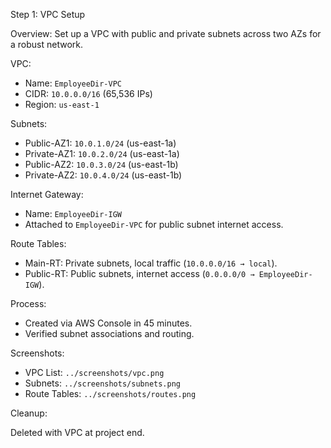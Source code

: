 Step 1: VPC Setup

Overview:
Set up a VPC with public and private subnets across two AZs for a robust network.

VPC:

- Name: `EmployeeDir-VPC`
- CIDR: `10.0.0.0/16` (65,536 IPs)
- Region: `us-east-1`

Subnets:

- Public-AZ1: `10.0.1.0/24` (us-east-1a)
- Private-AZ1: `10.0.2.0/24` (us-east-1a)
- Public-AZ2: `10.0.3.0/24` (us-east-1b)
- Private-AZ2: `10.0.4.0/24` (us-east-1b)

Internet Gateway:

- Name: `EmployeeDir-IGW`
- Attached to `EmployeeDir-VPC` for public subnet internet access.

Route Tables:

- Main-RT: Private subnets, local traffic (`10.0.0.0/16 → local`).
- Public-RT: Public subnets, internet access (`0.0.0.0/0 → EmployeeDir-IGW`).

Process:

- Created via AWS Console in 45 minutes.
- Verified subnet associations and routing.

Screenshots:

- VPC List: `../screenshots/vpc.png`
- Subnets: `../screenshots/subnets.png`
- Route Tables: `../screenshots/routes.png`

Cleanup:

Deleted with VPC at project end.